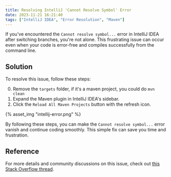 ```yaml
---
title: Resolving IntelliJ 'Cannot Resolve Symbol' Error
date: 2023-11-21 16:21:40
tags: ["IntelliJ IDEA", "Error Resolution", "Maven"]
---
```


If you've encountered the `Cannot resolve symbol...` error in IntelliJ IDEA after switching branches, you're not alone. This frustrating issue can occur even when your code is error-free and compiles successfully from the command line.

## Solution

To resolve this issue, follow these steps:

0. Remove the `targets` folder, if it's a maven project, you could do `mvn clean`
1. Expand the Maven plugin in IntelliJ IDEA's sidebar.
2. Click the `Reload All Maven Projects` button with the refresh icon.

{% asset_img "intellij-error.png" %}

By following these steps, you can make the `Cannot resolve symbol...` error vanish and continue coding smoothly. This simple fix can save you time and frustration.

## Reference

For more details and community discussions on this issue, check out [this Stack Overflow thread](https://stackoverflow.com/questions/5905896/intellij-inspection-gives-cannot-resolve-symbol-but-still-compiles-code?page=1&tab=scoredesc#tab-top).
